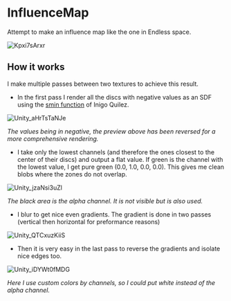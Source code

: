 # InfluenceMap
 Attempt to make an influence map like the one in Endless space.

![Kpxi7sArxr](https://user-images.githubusercontent.com/23404599/124132915-99266a00-da81-11eb-8a5c-3a5195fd11fa.gif)


## How it works

I make multiple passes between two textures to achieve this result.
* In the first pass I render all the discs with negative values as an SDF using the [smin function](https://www.iquilezles.org/www/articles/smin/smin.htm) of Inigo Quilez.

![Unity_aHrTsTaNJe](https://user-images.githubusercontent.com/23404599/124138942-6ed7ab00-da87-11eb-9d00-06b73e4d69c2.png)

*The values being in negative, the preview above has been reversed for a more comprehensive rendering.*

* I take only the lowest channels (and therefore the ones closest to the center of their discs) and output a flat value.
If green is the channel with the lowest value, I get pure green (0.0, 1.0, 0.0, 0.0).
This gives me clean blobs where the zones do not overlap.

![Unity_jzaNsi3uZl](https://user-images.githubusercontent.com/23404599/124138275-c9243c00-da86-11eb-9c10-c7f80a068627.png)

*The black area is the alpha channel. It is not visible but is also used.*


* I blur to get nice even gradients. The gradient is done in two passes (vertical then horizontal for preformance reasons)

![Unity_QTCxuzKiiS](https://user-images.githubusercontent.com/23404599/124138446-f1139f80-da86-11eb-8b68-6469bc70803f.png)



* Then it is very easy in the last pass to reverse the gradients and isolate nice edges too.

![Unity_iDYWt0fMDG](https://user-images.githubusercontent.com/23404599/124138332-d6d9c180-da86-11eb-9683-94f33e723710.png)

*Here I use custom colors by channels, so I could put white instead of the alpha channel.*

